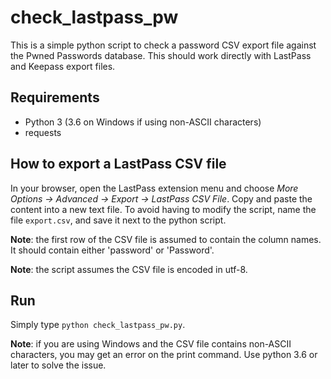 # check_lastpass_pw

This is a simple python script to check a password CSV export file against the
Pwned Passwords database. This should work directly with LastPass and Keepass
export files.

## Requirements

- Python 3 (3.6 on Windows if using non-ASCII characters)
- requests

## How to export a LastPass CSV file

In your browser, open the LastPass extension menu and choose _More Options ->
Advanced -> Export -> LastPass CSV File_. Copy and paste the content into a new
text file. To avoid having to modify the script, name the file `export.csv`, and
save it next to the python script.

**Note**: the first row of the CSV file is assumed to contain the column names.
It should contain either 'password' or 'Password'.

**Note**: the script assumes the CSV file is encoded in utf-8.

## Run

Simply type `python check_lastpass_pw.py`.

**Note**: if you are using Windows and the CSV file contains non-ASCII
characters, you may get an error on the print command. Use python 3.6 or later
to solve the issue.
